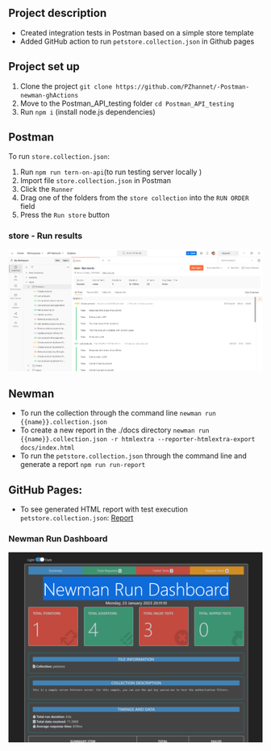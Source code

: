 ## Project description
- Created integration tests in Postman based on a simple store template
- Added GitHub action to run `petstore.collection.json` in Github pages

## Project set up
1. Clone the project `git clone https://github.com/PZhannet/-Postman-newman-ghActions`
2. Move to the Postman_API_testing folder `cd Postman_API_testing`
3. Run `npm i` (install node.js dependencies)

## Postman
 To run `store.collection.json`:
1. Run `npm run tern-on-api`(to run testing server locally )
2. Import file `store.collection.json` in Postman
3. Click the `Runner`
4. Drag one of the folders from the `store collection` into the `RUN ORDER` field
5. Press the `Run store` button
### store - Run results
![](https://github.com/PZhannet/-Postman-newman-ghActions/blob/main/images/storeRunResults.png)

## Newman
- To run the collection through the command line
 `newman run {{name}}.collection.json`
- To create a new report in the ./docs directory 
 `newman run {{name}}.collection.json -r htmlextra --reporter-htmlextra-export docs/index.html`
- To run the `petstore.collection.json` through the command line and generate a report 
 `npm run run-report`

## GitHub Pages:
- To see generated HTML report with test execution `petstore.collection.json`:
    <a href="https://pzhannet.github.io/-Postman-newman-ghActions/"> Report </a>

### Newman Run Dashboard
![Newman Run Dashboard](https://github.com/PZhannet/-Postman-newman-ghActions/blob/main/images/newmanRunDashboard.png)
